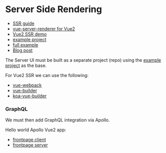 # Server Side Rendering

- [SSR guide](https://vuejs.org/guide/ssr.html)
- [vue-server-renderer for Vue2](https://www.npmjs.com/package/vue-server-renderer)
- [Vue2 SSR demo](https://github.com/yyx990803/vue-ssr-demo)
- [example project](https://github.com/csbun/vue2-ssr-example)
- [full example](https://github.com/vuejs/vue-hackernews-2.0)
- [Blog post](https://brianyang.com/vue-2-0-server-side-rendering/)

The Server UI must be built as a separate project (repo) using the 
[example project](https://github.com/csbun/vue2-ssr-example) as the base.

For Vue2 SSR we can use the following:

- [vue-webpack](https://github.com/xpepermint/vue-webpack)
- [vue-builder](https://github.com/xpepermint/vue-builder)
- [koa-vue-builder](https://www.npmjs.com/package/koa-vue-builder)

### GraphQL

We must then add GraphQL integration via Apollo.

Hello world Apollo Vue2 app:

- [frontpage client](https://github.com/Akryum/frontpage-vue-app)
- [frontpage server](https://github.com/apollostack/frontpage-server)
